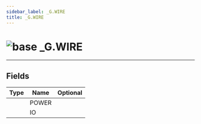 ```yaml
---
sidebar_label: _G.WIRE
title: _G.WIRE
---
```


# <img src='/img/wiki/base.png' alt='base' data-tag='env-tag' /> _G.WIRE


-----------------
## Fields

| Type   | Name | Optional |
| ------ | ---- | -------: |
|  | POWER |   |
|  | IO |   |

